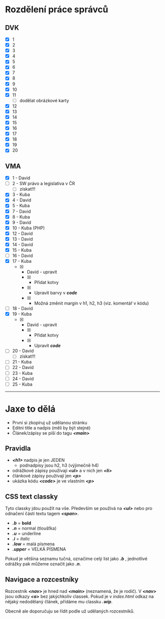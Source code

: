 # Rozdělení práce správců

## DVK

-   [x] 1
-   [x] 2
-   [x] 3
-   [x] 4
-   [x] 5
-   [x] 6
-   [x] 7
-   [x] 8
-   [x] 9
-   [x] 10
-   [x] 11
    -   [ ] dodělat obrázkové karty
-   [x] 12
-   [x] 13
-   [x] 14
-   [x] 15
-   [x] 16
-   [x] 17
-   [x] 18
-   [x] 19
-   [x] 20

## VMA

-   [x] 1 - David
-   [ ] 2 - SW právo a legislativa v ČR
    -   [ ] získat!!!
-   [x] 3 - Kuba
-   [x] 4 - David
-   [x] 5 - Kuba
-   [x] 7 - David
-   [x] 8 - Kuba
-   [x] 9 - David
-   [x] 10 - Kuba (PHP)
-   [x] 12 - David
-   [x] 13 - David
-   [x] 14 - David
-   [x] 15 - Kuba
-   [ ] 16 - David
-   [x] 17 - Kuba
    -   [x] -   David - upravit
        -   [x] -   Přidat kotvy
        -   [x] -   Upravit barvy v **_code_**
        -   [x] -   Možná změnit margin v h1, h2, h3 (viz. komentář v kódu)
-   [ ] 18 - David
-   [x] 19 - Kuba
    -   [x] -   David - upravit
        -   [x] -   Přidat kotvy
        -   [x] -   Upravit **_code_**
-   [ ] 20 - David
    -   [ ] získat!!!
-   [ ] 21 - Kuba
-   [ ] 22 - David
-   [ ] 23 - Kuba
-   [ ] 24 - David
-   [ ] 25 - Kuba

---

# Jaxe to dělá

-   První si zkopíruj už udělanou stránku
-   Editni title a nadpis (měli by být stejné)
-   Článek/zápisy se píší do tagu **_<main\>_**

## Pravidla

-   **_<h1\>_** nadpis je jen JEDEN
    -   podnadpisy jsou h2, h3 (výjimečně h4)
-   odrážkové zápisy používají **_<ul\>_** a v nich jen **_<li\>_**
-   článkové zápisy používají jen **_<p\>_**
-   ukázka kódu **_<code\>_** je ve vlastním **_<p\>_**

## CSS text classky

Tyto classky jdou použít na vše. Především se používá na **_<ul\>_** nebo pro odnačení části textu tagem **_<span\>_**.

-   **_.b_** = **bold**
-   **_.n_** = normal (tloušťka)
-   **_.u_** = underline
-   **_.i_** = _italic_
-   **_.low_** = malá písmena
-   **_.upper_** = VELKÁ PÍSMENA

Pokud je většina seznamu tučná, označíme celý list jako **_.b_** , jednotlivé odrážky pak můžeme označit jako **_.n_**.

## Navigace a rozcestníky

Rozcestník **_<nav\>_** je hned nad **_<main\>_** (neznamená, že je rodič). V **_<nav\>_** jsou odkazy **_<a\>_** bez jakýchkoliv classek. Pokud je v _index.html_ odkaz na nějaký nedodělaný článek, přídáme mu classku **_.wip_**.

Obecně ale doporučuju se řídit podle už udělaných rozcestníků.
